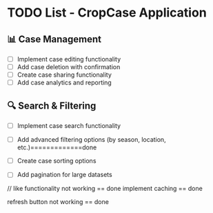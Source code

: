 # TODO List - CropCase Application

## 📊 Case Management
- [ ] Implement case editing functionality
- [ ] Add case deletion with confirmation
- [ ] Create case sharing functionality
- [ ] Add case analytics and reporting

## 🔍 Search & Filtering
- [ ] Implement case search functionality
- [ ] Add advanced filtering options (by season, location, etc.)=============done
- [ ] Create case sorting options
- [ ] Add pagination for large datasets



// like functionality not working == done 
implement caching == done 

refresh button not working == done


